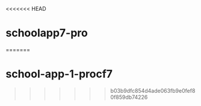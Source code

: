 <<<<<<< HEAD
# schoolapp7-pro
=======
# school-app-1-procf7
>>>>>>> b03b9dfc854d4ade063fb9e0fef80f859db74226
